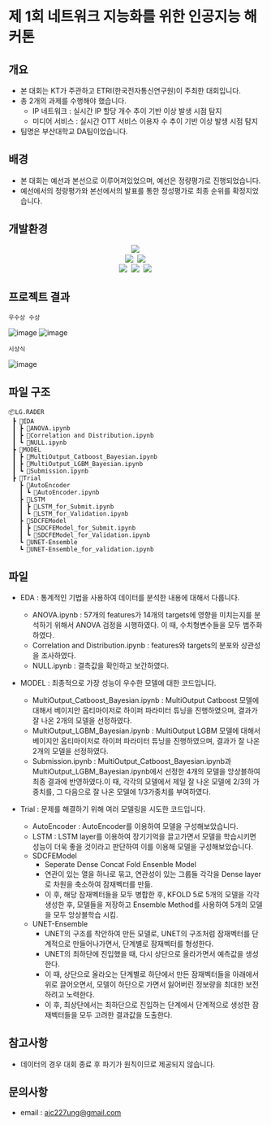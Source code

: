 # 제 1회 네트워크 지능화를 위한 인공지능 해커톤

## 개요
* 본 대회는 KT가 주관하고 ETRI(한국전자통신연구원)이 주최한 대회입니다.
* 총 2개의 과제를 수행해야 했습니다.
  * IP 네트워크 : 실시간 IP 할당 개수 추이 기반 이상 발생 시점 탐지
  * 미디어 서비스 : 실시간 OTT 서비스 이용자 수 추이 기반 이상 발생 시점 탐지
* 팀명은 부산대학교 DA팀이었습니다.

## 배경
* 본 대회는 예선과 본선으로 이루어져있었으며, 예선은 정량평가로 진행되었습니다.
* 예선에서의 정량평가와 본선에서의 발표를 통한 정성평가로 최종 순위를 확정지었습니다.

## 개발환경
<p align="center">
  <img src="https://img.shields.io/badge/Python-3766AB?style=flat-square&logo=Python&logoColor=white"/></a>&nbsp
  <br>
  <img src="https://img.shields.io/badge/TensorFlow-FF6F00?style=flat-square&logo=TensorFlow&logoColor=white"/></a>&nbsp
  <img src="https://img.shields.io/badge/PyTorch-EE4C2C?style=flat-square&logo=PyTorch&logoColor=white"/></a>&nbsp
  <br>
  <img src="https://img.shields.io/badge/pandas-150458?style=flat-square&logo=pandas&logoColor=white"/></a>&nbsp
  <img src="https://img.shields.io/badge/NumPy-013243?style=flat-square&logo=NumPy&logoColor=white"/></a>&nbsp
  <img src="https://img.shields.io/badge/scikit-learn-F7931E?style=flat-square&logo=scikit-learn&logoColor=white"/></a>&nbsp
</p>

## 프로젝트 결과
```
우수상 수상
```

![image](https://user-images.githubusercontent.com/89781598/193581270-79af4eb2-8ba2-49ed-a84c-2ea57ebd22a4.png)
![image](https://user-images.githubusercontent.com/89781598/193581326-8035eb0e-8461-4126-ab44-c6724958c15d.png)

```
시상식
```

![image](https://user-images.githubusercontent.com/89781598/193581406-82aeac14-9178-4657-b06f-8597c38e4efe.png)



## 파일 구조
```
📦LG.RADER
 ┣ 📂EDA
 ┃ ┣ 📜ANOVA.ipynb
 ┃ ┣ 📜Correlation and Distribution.ipynb
 ┃ ┗ 📜NULL.ipynb
 ┣ 📂MODEL
 ┃ ┣ 📜MultiOutput_Catboost_Bayesian.ipynb
 ┃ ┣ 📜MultiOutput_LGBM_Bayesian.ipynb
 ┃ ┗ 📜Submission.ipynb
 ┣ 📂Trial
   ┣ 📂AutoEncoder
   ┃ ┗ 📜AutoEncoder.ipynb
   ┣ 📂LSTM
   ┃ ┣ 📜LSTM_for_Submit.ipynb
   ┃ ┗ 📜LSTM_for_Validation.ipynb
   ┣ 📂SDCFEModel
   ┃ ┣ 📜SDCFEModel_for_Submit.ipynb
   ┃ ┗ 📜SDCFEModel_for_Validation.ipynb
   ┗ 📂UNET-Ensemble
   ┗ 📜UNET-Ensemble_for_validation.ipynb
```

## 파일 
- EDA : 통계적인 기법을 사용하여 데이터를 분석한 내용에 대해서 다룹니다.
    - ANOVA.ipynb : 57개의 features가 14개의 targets에 영향을 미치는지를 분석하기 위해서 ANOVA 검정을 시행하였다. 이 때, 수치형변수들을 모두 범주화하였다.
    - Correlation and Distribution.ipynb : features와 targets의 분포와 상관성을 조사하였다.
    - NULL.ipynb : 결측값을 확인하고 보간하였다.
    
- MODEL : 최종적으로 가장 성능이 우수한 모델에 대한 코드입니다.
    - MultiOutput_Catboost_Bayesian.ipynb : MultiOutput Catboost 모델에 대해서 베이지안 옵티마이저로 하이퍼 파라미터 튜닝을 진행하였으며, 결과가 잘 나온 2개의 모델을 선정하였다.
    - MultiOutput_LGBM_Bayesian.ipynb : MultiOutput LGBM 모델에 대해서 베이지안 옵티마이저로 하이퍼 파라미터 튜닝을 진행하였으며, 결과가 잘 나온 2개의 모델을 선정하였다.
    - Submission.ipynb : MultiOutput_Catboost_Bayesian.ipynb과 MultiOutput_LGBM_Bayesian.ipynb에서 선정한 4개의 모델을 앙상블하여 최종 결과에 반영하였다.이 때, 각각의 모델에서 제일 잘 나온 모델에 2/3의 가중치를, 그 다음으로 잘 나온 모델에 1/3가중치를 부여하였다.
    
- Trial : 문제를 해결하기 위해 여러 모델링을 시도한 코드입니다.
    - AutoEncoder : AutoEncoder를 이용하여 모델을 구성해보았습니다.
    - LSTM : LSTM layer를 이용하여 장기기억을 끌고가면서 모델을 학습시키면 성능이 더욱 좋을 것이라고 판단하여 이를 이용해 모델을 구성해보았습니다.
    - SDCFEModel
        - Seperate Dense Concat Fold Ensenble Model
        - 연관이 있는 열을 하나로 묶고, 연관성이 있는 그룹들 각각을 Dense layer로 차원을 축소하여 잠재벡터를 만듦.
        - 이 후, 해당 잠재벡터들을 모두 병합한 후, KFOLD 5로 5개의 모델을 각각 생성한 후, 모델들을 저장하고 Ensemble Method를 사용하여 5개의 모델을 모두 앙상블학습 시킴.
    - UNET-Ensemble
        - UNET의 구조를 착안하여 만든 모델로, UNET의 구조처럼 잠재벡터를 단계적으로 만들어나가면서, 단계별로 잠재벡터를 형성한다.
        - UNET의 최하단에 진입했을 때, 다시 상단으로 올라가면서 예측값을 생성한다.
        - 이 때, 상단으로 올라오는 단계별로 하단에서 만든 잠재벡터들을 아래에서 위로 끌어오면서, 모델이 하단으로 가면서 잃어버린 정보량을 최대한 보전하려고 노력한다.
        - 이 후, 최상단에서는 최하단으로 진입하는 단계에서 단계적으로 생성한 잠재벡터들을 모두 고려한 결과값을 도출한다.

## 참고사항
- 데이터의 경우 대회 종료 후 파기가 원칙이므로 제공되지 않습니다.

## 문의사항
* email : ajc227ung@gmail.com

